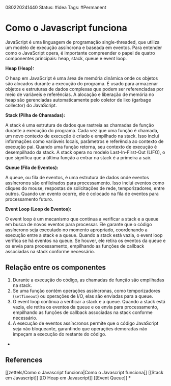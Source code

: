 080220241440
Status: #idea
Tags: #Permanent
# Como o Javascript funciona
JavaScript é uma linguagem de programação single-threaded, que utiliza um modelo de execução assíncrona e baseada em eventos. Para entender como o JavaScript opera, é importante compreender o papel de quatro componentes principais: heap, stack, queue e event loop.

**Heap (Heap):**

O heap em JavaScript é uma área de memória dinâmica onde os objetos são alocados durante a execução do programa. É usado para armazenar objetos e estruturas de dados complexas que podem ser referenciadas por meio de variáveis e referências. A alocação e liberação de memória no heap são gerenciadas automaticamente pelo coletor de lixo (garbage collector) do JavaScript.

**Stack (Pilha de Chamadas):**

A stack é uma estrutura de dados que rastreia as chamadas de função durante a execução do programa. Cada vez que uma função é chamada, um novo contexto de execução é criado e empilhado na stack. Isso inclui informações como variáveis locais, parâmetros e referência ao contexto de execução pai. Quando uma função retorna, seu contexto de execução é desempilhado da stack. A stack opera no modelo Last-In-First-Out (LIFO), o que significa que a última função a entrar na stack é a primeira a sair.

**Queue (Fila de Eventos):**

A queue, ou fila de eventos, é uma estrutura de dados onde eventos assíncronos são enfileirados para processamento. Isso inclui eventos como cliques do mouse, respostas de solicitações de rede, temporizadores, entre outros. Quando um evento ocorre, ele é colocado na fila de eventos para processamento futuro.

**Event Loop (Loop de Eventos):**

O event loop é um mecanismo que continua a verificar a stack e a queue em busca de novos eventos para processar. Ele garante que o código assíncrono seja executado no momento apropriado, coordenando a execução entre a stack e a queue. Quando a stack está vazia, o event loop verifica se há eventos na queue. Se houver, ele retira os eventos da queue e os envia para processamento, empilhando as funções de callback associadas na stack conforme necessário.

## Relação entre os componentes
1. Durante a execução do código, as chamadas de função são empilhadas na stack.
2. Se uma função contém operações assíncronas, como temporizadores (`setTimeout`) ou operações de I/O, elas são enviadas para a queue.
3. O event loop continua a verificar a stack e a queue. Quando a stack está vazia, ele retira os eventos da queue e os envia para processamento, empilhando as funções de callback associadas na stack conforme necessário.
4. A execução de eventos assíncronos permite que o código JavaScript seja não bloqueante, garantindo que operações demoradas não impeçam a execução do restante do código.

*
## References
[[zettels/Como o Javascript funciona|Como o Javascript funciona]]
[[Stack em Javascript]]
[[O Heap em Javascript]]
[[Event Queue]]
*
